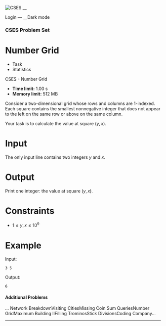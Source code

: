![CSES](/logo.png?1) __

Login — __Dark mode

### CSES Problem Set

# Number Grid

  * Task
  * Statistics

CSES - Number Grid

  * **Time limit:** 1.00 s
  * **Memory limit:** 512 MB

Consider a two-dimensional grid whose rows and columns are $1$-indexed. Each
square contains the smallest nonnegative integer that does not appear to the
left on the same row or above on the same column.

Your task is to calculate the value at square $(y,x)$.

# Input

The only input line contains two integers $y$ and $x$.

# Output

Print one integer: the value at square $(y,x)$.

# Constraints

  * $1 \le y,x \le 10^9$

# Example

Input:

``` 3 5 ```

Output:

``` 6 ```

#### Additional Problems

... Network BreakdownVisiting CitiesMissing Coin Sum QueriesNumber GridMaximum
Building IIFilling TrominosStick DivisionsCoding Company...

* * *


